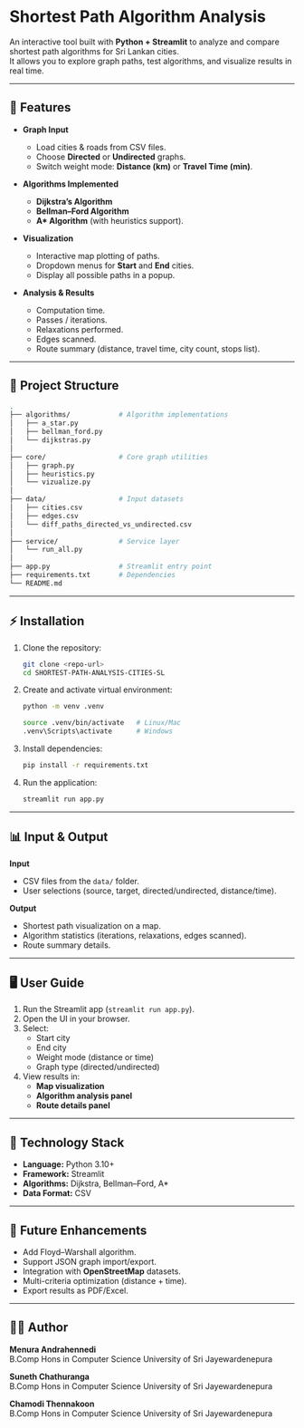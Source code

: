 # Shortest Path Algorithm Analysis

An interactive tool built with **Python + Streamlit** to analyze and compare shortest path algorithms for Sri Lankan cities.  
It allows you to explore graph paths, test algorithms, and visualize results in real time.

---

## 📌 Features

- **Graph Input**

  - Load cities & roads from CSV files.
  - Choose **Directed** or **Undirected** graphs.
  - Switch weight mode: **Distance (km)** or **Travel Time (min)**.

- **Algorithms Implemented**

  - **Dijkstra’s Algorithm**
  - **Bellman–Ford Algorithm**
  - **A\* Algorithm** (with heuristics support).

- **Visualization**

  - Interactive map plotting of paths.
  - Dropdown menus for **Start** and **End** cities.
  - Display all possible paths in a popup.

- **Analysis & Results**
  - Computation time.
  - Passes / iterations.
  - Relaxations performed.
  - Edges scanned.
  - Route summary (distance, travel time, city count, stops list).

---

## 📂 Project Structure

```bash
.
├── algorithms/            # Algorithm implementations
│   ├── a_star.py
│   ├── bellman_ford.py
│   └── dijkstras.py
│
├── core/                  # Core graph utilities
│   ├── graph.py
│   ├── heuristics.py
│   └── vizualize.py
│
├── data/                  # Input datasets
│   ├── cities.csv
│   ├── edges.csv
│   └── diff_paths_directed_vs_undirected.csv
│
├── service/               # Service layer
│   └── run_all.py
│
├── app.py                 # Streamlit entry point
├── requirements.txt       # Dependencies
└── README.md
```

---

## ⚡ Installation

1. Clone the repository:

   ```bash
   git clone <repo-url>
   cd SHORTEST-PATH-ANALYSIS-CITIES-SL
   ```

2. Create and activate virtual environment:

   ```bash
   python -m venv .venv

   source .venv/bin/activate   # Linux/Mac
   .venv\Scripts\activate      # Windows
   ```

3. Install dependencies:

   ```bash
   pip install -r requirements.txt
   ```

4. Run the application:
   ```bash
   streamlit run app.py
   ```

---

## 📊 Input & Output

**Input**

- CSV files from the `data/` folder.
- User selections (source, target, directed/undirected, distance/time).

**Output**

- Shortest path visualization on a map.
- Algorithm statistics (iterations, relaxations, edges scanned).
- Route summary details.

---

## 🖥️ User Guide

1. Run the Streamlit app (`streamlit run app.py`).
2. Open the UI in your browser.
3. Select:
   - Start city
   - End city
   - Weight mode (distance or time)
   - Graph type (directed/undirected)
4. View results in:
   - **Map visualization**
   - **Algorithm analysis panel**
   - **Route details panel**

---

## 🔧 Technology Stack

- **Language:** Python 3.10+
- **Framework:** Streamlit
- **Algorithms:** Dijkstra, Bellman–Ford, A\*
- **Data Format:** CSV

---

## 🚀 Future Enhancements

- Add Floyd–Warshall algorithm.
- Support JSON graph import/export.
- Integration with **OpenStreetMap** datasets.
- Multi-criteria optimization (distance + time).
- Export results as PDF/Excel.

---

## 👨‍💻 Author

**Menura Andrahennedi**  
B.Comp Hons in Computer Science
University of Sri Jayewardenepura

**Suneth Chathuranga**  
B.Comp Hons in Computer Science
University of Sri Jayewardenepura

**Chamodi Thennakoon**  
B.Comp Hons in Computer Science
University of Sri Jayewardenepura
